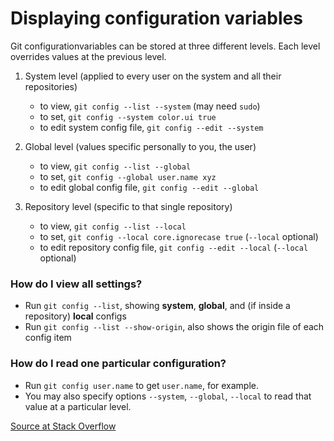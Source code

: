 # Displaying configuration variables

Git configurationvariables can be stored at three different levels. Each level overrides values at the previous level.

1. System level (applied to every user on the system and all their repositories)

   - to view, `git config --list --system` (may need `sudo`)
   - to set, `git config --system color.ui true`
   - to edit system config file, `git config --edit --system`

2. Global level (values specific personally to you, the user)

   - to view, `git config --list --global`
   - to set, `git config --global user.name xyz`
   - to edit global config file, `git config --edit --global`
   
3. Repository level (specific to that single repository)

   - to view, `git config --list --local`
   - to set, `git config --local core.ignorecase true` (`--local` optional)
   - to edit repository config file, `git config --edit --local` (`--local` optional)

### How do I view all settings?

- Run `git config --list`, showing **system**, **global**, and (if inside a repository) **local** configs
- Run `git config --list --show-origin`, also shows the origin file of each config item

### How do I read one particular configuration?

- Run `git config user.name` to get `user.name`, for example.
- You may also specify options `--system`, `--global`, `--local` to read that value at a particular level.

[Source at Stack Overflow](https://stackoverflow.com/a/46986031)
